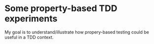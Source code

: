 # Some property-based TDD experiments

My goal is to understand/illustrate how propery-based testing could be useful in a TDD context.
